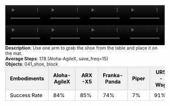 <!DOCTYPE html>
<html lang="en">
<body>
    <div style="display: flex;">
        <video src="./task_video_clean/place_shoe/aloha-agilex_head.mp4" controls loop muted autoplay style="width: 25%;"></video>
        <video src="./task_video_clean/place_shoe/franka-panda_head.mp4" controls loop muted autoplay style="width: 25%;"></video>
        <video src="./task_video_clean/place_shoe/ARX-X5_head.mp4" controls loop muted autoplay style="width: 25%;"></video>
        <video src="./task_video_clean/place_shoe/ur5-wsg_head.mp4" controls loop muted autoplay style="width: 25%;"></video>
    </div>
    <div style="display: flex;">
        <video src="./task_video_clean/place_shoe/aloha-agilex_world.mp4" controls loop muted autoplay style="width: 25%;"></video>
        <video src="./task_video_clean/place_shoe/franka-panda_world.mp4" controls loop muted autoplay style="width: 25%;"></video>
        <video src="./task_video_clean/place_shoe/ARX-X5_world.mp4" controls loop muted autoplay style="width: 25%;"></video>
        <video src="./task_video_clean/place_shoe/ur5-wsg_world.mp4" controls loop muted autoplay style="width: 25%;"></video>
    </div>
    <b>Description</b>: Use one arm to grab the shoe from the table and place it on the mat.<br>
    <b>Average Steps</b>: 178 (Aloha-AgileX, save_freq=15)<br>
    <b>Objects</b>: 041_shoe, block<br>
    <table style="margin:0 auto;border-collapse:collapse;width:auto;min-width:180px;background-color:white;">
        <thead>
            <tr style="background:#f0f0f0;">
                <th style="border:1px solid #ccc;padding:6px 14px;color:black;">Embodiments</th>
                <th style="border:1px solid #ccc;padding:6px 14px;color:black;">Aloha-AgileX</th>
                <th style="border:1px solid #ccc;padding:6px 14px;color:black;">ARX-X5</th>
                <th style="border:1px solid #ccc;padding:6px 14px;color:black;">Franka-Panda</th>
                <th style="border:1px solid #ccc;padding:6px 14px;color:black;">Piper</th>
                <th style="border:1px solid #ccc;padding:6px 14px;color:black;">UR5-Wsg</th>
            </tr>
        </thead>
        <tbody>
            <tr style="background:white;">
                <td style="border:1px solid #ccc;padding:6px 14px;color:black;">Success Rate</td>
                <td style="border:1px solid #ccc;padding:6px 14px;color:black;">84%</td>
                <td style="border:1px solid #ccc;padding:6px 14px;color:black;">85%</td>
                <td style="border:1px solid #ccc;padding:6px 14px;color:black;">74%</td>
                <td style="border:1px solid #ccc;padding:6px 14px;color:black;">7%</td>
                <td style="border:1px solid #ccc;padding:6px 14px;color:black;">91%</td>
            </tr>
        </tbody>
    </table>
</body>
</html>
